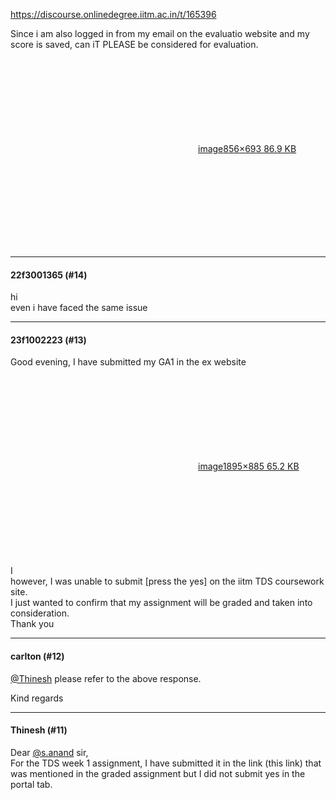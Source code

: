 https://discourse.onlinedegree.iitm.ac.in/t/165396

Since i am also logged in from my email on the evaluatio website and my score is saved, can iT PLEASE be considered for evaluation.<br/>
<div class="lightbox-wrapper"><a class="lightbox" data-download-href="/uploads/short-url/n3INsPMuX4ocV8MF14C19a948to.png?dl=1" href="https://europe1.discourse-cdn.com/flex013/uploads/iitm/original/3X/a/1/a19db9b2ea7ddf2313099689f75e46080efce62e.png" rel="noopener nofollow ugc" title="image"><div class="meta"><svg aria-hidden="true" class="fa d-icon d-icon-far-image svg-icon"><use href="#far-image"></use></svg><span class="filename">image</span><span class="informations">856×693 86.9 KB</span><svg aria-hidden="true" class="fa d-icon d-icon-discourse-expand svg-icon"><use href="#discourse-expand"></use></svg></div></a></div></p><hr>

<h4>22f3001365 (#14)</h4>
<p>hi<br/>
even i have faced the same issue</p><hr>

<h4>23f1002223 (#13)</h4>
<p>Good evening, I have submitted my GA1 in the ex website<br/>
<div class="lightbox-wrapper"><a class="lightbox" data-download-href="/uploads/short-url/5dioeP31iCKnQvXXnXFCwPM0t3F.png?dl=1" href="https://europe1.discourse-cdn.com/flex013/uploads/iitm/original/3X/2/4/248ba6ca7a631c6575fff25f803101db067308f7.png" rel="noopener nofollow ugc" title="image"><div class="meta"><svg aria-hidden="true" class="fa d-icon d-icon-far-image svg-icon"><use href="#far-image"></use></svg><span class="filename">image</span><span class="informations">1895×885 65.2 KB</span><svg aria-hidden="true" class="fa d-icon d-icon-discourse-expand svg-icon"><use href="#discourse-expand"></use></svg></div></a></div>I<br/>
however, I was unable to submit [press the yes] on the iitm TDS coursework site.<br/>
I just wanted to confirm that my assignment will be graded and taken into consideration.<br/>
Thank you</p><hr>

<h4>carlton (#12)</h4>
<p><a class="mention" href="/u/thinesh">@Thinesh</a> please refer to the above response.</p>
<p>Kind regards</p><hr>

<h4>Thinesh (#11)</h4>
<p>Dear <a class="mention" href="/u/s.anand">@s.anand</a> sir,<br/>
For the TDS week 1 assignment, I have submitted it in the link (this link) that was mentioned in the graded assignment but I did not submit yes in the portal tab.